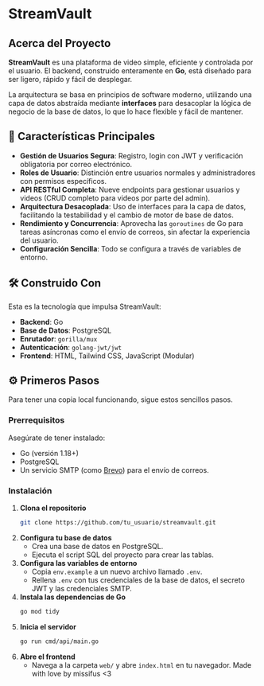 
# StreamVault

## Acerca del Proyecto

**StreamVault** es una plataforma de video simple, eficiente y controlada por el usuario. El backend, construido enteramente en **Go**, está diseñado para ser ligero, rápido y fácil de desplegar.

La arquitectura se basa en principios de software moderno, utilizando una capa de datos abstraída mediante **interfaces** para desacoplar la lógica de negocio de la base de datos, lo que lo hace flexible y fácil de mantener.

## 🚀 Características Principales

* **Gestión de Usuarios Segura**: Registro, login con JWT y verificación obligatoria por correo electrónico.
* **Roles de Usuario**: Distinción entre usuarios normales y administradores con permisos específicos.
* **API RESTful Completa**: Nueve endpoints para gestionar usuarios y videos (CRUD completo para videos por parte del admin).
* **Arquitectura Desacoplada**: Uso de interfaces para la capa de datos, facilitando la testabilidad y el cambio de motor de base de datos.
* **Rendimiento y Concurrencia**: Aprovecha las `goroutines` de Go para tareas asíncronas como el envío de correos, sin afectar la experiencia del usuario.
* **Configuración Sencilla**: Todo se configura a través de variables de entorno.

## 🛠️ Construido Con

Esta es la tecnología que impulsa StreamVault:

* **Backend**: Go
* **Base de Datos**: PostgreSQL
* **Enrutador**: `gorilla/mux`
* **Autenticación**: `golang-jwt/jwt`
* **Frontend**: HTML, Tailwind CSS, JavaScript (Modular)

## ⚙️ Primeros Pasos

Para tener una copia local funcionando, sigue estos sencillos pasos.

### Prerrequisitos

Asegúrate de tener instalado:

* Go (versión 1.18+)
* PostgreSQL
* Un servicio SMTP (como [Brevo](https://www.brevo.com/)) para el envío de correos.

### Instalación

1.  **Clona el repositorio**
    ```sh
    git clone https://github.com/tu_usuario/streamvault.git
    ```
2.  **Configura tu base de datos**
    * Crea una base de datos en PostgreSQL.
    * Ejecuta el script SQL del proyecto para crear las tablas.
3.  **Configura las variables de entorno**
    * Copia `env.example` a un nuevo archivo llamado `.env`.
    * Rellena `.env` con tus credenciales de la base de datos, el secreto JWT y las credenciales SMTP.
4.  **Instala las dependencias de Go**
    ```sh
    go mod tidy
    ```
5.  **Inicia el servidor**
    ```sh
    go run cmd/api/main.go
    ```
6.  **Abre el frontend**
    * Navega a la carpeta `web/` y abre `index.html` en tu navegador.
Made with love by missifus <3
